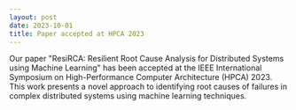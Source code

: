 ```yaml
---
layout: post
date: 2023-10-01
title: Paper accepted at HPCA 2023
---
```


Our paper "ResiRCA: Resilient Root Cause Analysis for Distributed Systems using Machine Learning" has been accepted at the IEEE International Symposium on High-Performance Computer Architecture (HPCA) 2023. This work presents a novel approach to identifying root causes of failures in complex distributed systems using machine learning techniques.
